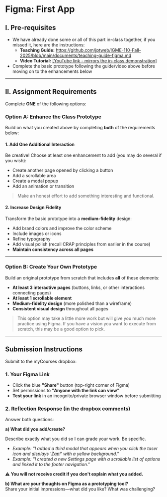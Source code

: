 # Figma: First App

## I. Pre-requisites
- We have already done some or all of this part in-class together, if you missed it, here are the instructions:
  - **Teaching Guide:** https://github.com/jptweb/IGME-110-Fall-2025/blob/main/documents/teaching-guide-figma.md
  - **Video Tutorial:** [[YouTube link - mirrors the in-class demonstration]](https://www.youtube.com/watch?v=v1UKB-0EUhQ)
- Complete the basic prototype following the guide/video above before moving on to the enhancements below

---

## II. Assignment Requirements

Complete **ONE** of the following options:

### Option A: Enhance the Class Prototype

Build on what you created above by completing **both** of the requirements below:

#### 1. Add One Additional Interaction
Be creative! Choose at least one enhancement to add (you may do several if you wish):
- Create another page opened by clicking a button
- Add a scrollable area
- Create a modal popup
- Add an animation or transition

> Make an honest effort to add something interesting and functional.

#### 2. Increase Design Fidelity
Transform the basic prototype into a **medium-fidelity** design:
- Add brand colors and improve the color scheme
- Include images or icons
- Refine typography
- Add visual polish (recall CRAP principles from earlier in the course)
- **Maintain consistency across all pages**

---

### Option B: Create Your Own Prototype

Build an original prototype from scratch that includes **all** of these elements:
- **At least 3 interactive pages** (buttons, links, or other interactions connecting pages)
- **At least 1 scrollable element**
- **Medium-fidelity design** (more polished than a wireframe)
- **Consistent visual design** throughout all pages

> This option may take a little more work but will give you much more practice using Figma. If you have a vision you want to execute from scratch, this may be a good option to pick.

---

## Submission Instructions

Submit to the myCourses dropbox:

### 1. Your Figma Link
- Click the blue **"Share"** button (top-right corner of Figma)
- Set permissions to **"Anyone with the link can view"**
- **Test your link** in an incognito/private browser window before submitting

### 2. Reflection Response (in the dropbox comments)

Answer both questions:

**a) What did you add/create?** 

Describe exactly what you did so I can grade your work. Be specific.
- *Example: "I added a third modal that appears when you click the taser icon and displays 'Zap!' with a yellow background."*
- *Example: "I created a new Settings page with a scrollable list of options and linked it to the footer navigation."*

⚠️ **You will not receive credit if you don't explain what you added.**

**b) What are your thoughts on Figma as a prototyping tool?**  
Share your initial impressions—what did you like? What was challenging?
